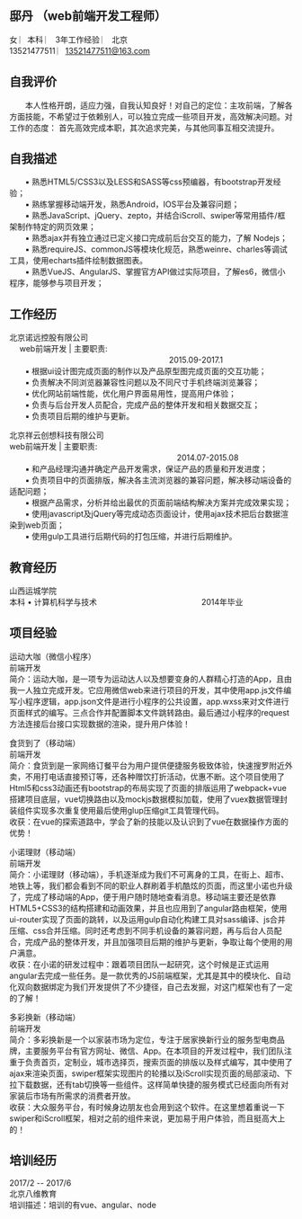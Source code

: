 

## 邸丹  （web前端开发工程师）   
女  ︳本科 ︳ 3年工作经验  ︳ 北京   
13521477511 ︳13521477511@163.com  

## 自我评价
　　本人性格开朗，适应力强，自我认知良好！对自己的定位：主攻前端，了解各方面技能，不希望过于依赖别人，可以独立完成一些项目开发，高效解决问题。对工作的态度： 首先高效完成本职，其次追求完美，与其他同事互相交流提升。

## 自我描述  
　　▪ 熟悉HTML5/CSS3以及LESS和SASS等css预编器，有bootstrap开发经验； <br/>
　　▪ 熟练掌握移动端开发，熟悉Android，IOS平台及兼容问题；<br/>
　　▪ 熟悉JavaScript、jQuery、zepto，并结合iScroll、swiper等常用插件/框架制作特定的网页效果； <br/>
　　▪ 熟悉ajax并有独立通过已定义接口完成前后台交互的能力，了解 Nodejs；  <br/>
　　▪ 熟悉requireJS、commonJS等模块化规范，熟悉weinre、charles等调试工具，使用echarts插件绘制数据图表。<br/>
　　▪ 熟悉VueJS、AngularJS、掌握官方API做过实际项目，了解es6，微信小程序，能够参与项目开发； <br/>

	     
## 工作经历   
北京诺远控股有限公司<br/>　
web前端开发 | 主要职责:  　　　　　　　　　　　　　　　　　　　　  2015.09-2017.1<br/>
　　▪ 根据ui设计图完成页面的制作以及产品原型图完成页面的交互功能； <br/>
　　▪ 负责解决不同浏览器兼容性问题以及不同尺寸手机终端浏览兼容； <br/>
　　▪ 优化网站前端性能，优化用户界面易用性，提高用户体验； <br/>
　　▪ 负责与后台开发人员配合，完成产品的整体开发和相关数据交互； <br/>
　　▪ 负责项目后期的维护与更新。 

北京祥云创想科技有限公司<br/>
web前端开发 | 主要职责:  　　　　　　　　　　　　　　　　　　　　　 2014.07-2015.08  <br/>
　　▪ 和产品经理沟通并确定产品开发需求，保证产品的质量和开发进度； <br/>
　　▪ 负责项目中的页面排版，解决各主流浏览器的兼容问题，解决移动端设备的适配问题； <br/>
　　▪ 根据产品需求，分析并给出最优的页面前端结构解决方案并完成效果实现； <br/>
　　▪ 使用javascript及jQuery等完成动态页面设计，使用ajax技术把后台数据渲染到web页面； <br/>
　　▪ 使用gulp工具进行后期代码的打包压缩，并进行后期维护。 <br/>
 
## 教育经历  
 
山西运城学院 	<br/>
	本科 • 计算机科学与技术 　　　　　　　　　　　　　2014年毕业  
 
##  项目经验  
运动大咖（微信小程序）<br/>
前端开发  <br/>
简介：运动大咖，是一项专为运动达人以及想要变身的人群精心打造的App，且由我一人独立完成开发。它应用微信web来进行项目的开发，其中使用app.js文件编写小程序逻辑，app.json文件是进行小程序的公共设置，app.wxss来对文件进行页面样式的编写。三点合作并配置脚本文件跳转路由。最后通过小程序的request方法连接后台接口实现数据的渲染，提升用户体验！

食货到了（移动端）<br/>
前端开发<br/>
简介：食货到是一家网络订餐平台为用户提供便捷服务极致体验，快速搜罗附近外卖，不用打电话直接预订等，还各种赠饮打折活动，优惠不断。这个项目使用了Html5和css3动画还有bootstrap的布局实现了页面的排版运用了webpack+vue搭建项目底层，vue切换路由以及mockjs数据模拟加载，使用了vuex数据管理封装组件实现多次重复使用最后使用glup压缩git工具管理代码。<br/>
收获：在vue的探索道路中，学会了新的技能以及认识到了vue在数据操作方面的优势！

小诺理财（移动端）<br/>
前端开发<br/>
简介：小诺理财（移动端），手机逐渐成为我们不可离身的工具，在街上、超市、地铁上等，我们都会看到不同的职业人群刷着手机酷炫的页面，而这里小诺也升级了，完成了移动端的App，便于用户随时随地查看消息。移动端主要还是依靠HTML5+CSS3的结构搭建和动画效果，并且也应用到了angular路由框架，使用ui-router实现了页面的跳转，以及运用gulp自动化构建工具对sass编译、js合并压缩、css合并压缩。同时还考虑到不同手机设备的兼容问题，再与后台人员配合，完成产品的整体开发，并且加强项目后期的维护与更新，争取让每个使用的用户满意。<br/> 
收获：在小诺的研发过程中：跟着项目团队一起研究，这个时候是正式运用angular去完成一些任务。是一款优秀的JS前端框架，尤其是其中的模块化、自动化双向数据绑定为我们开发提供了不少捷径，自己去发掘，对这门框架也有了一定的了解！

多彩换新（移动端） <br/>
前端开发<br/>
简介：多彩换新是一个以家装市场为定位，专注于居家换新行业的服务型电商品牌，主要服务平台有官方网址、微信、App。在本项目的开发过程中，我们团队注重于负责首页，定制业，城市选择页，搜索页面的排版以及样式编写，其中使用了ajax来渲染页面，swiper框架实现图片的轮播以及iScroll实现页面的局部滚动、下拉下载数据，还有tab切换等一些组件。这样简单快捷的服务模式已经面向所有对家装后市场有所需求的消费者开放。<br/>
收获：大众服务平台，有时候身边朋友也会用到这个软件。在这里想着重说一下swiper和iScroll框架，相对之前的组件来说，更加易于用户体验，而且挺高大上的！

##  培训经历
2017/2 -- 2017/6<br/>
北京八维教育<br/>
培训描述：培训的有vue、angular、node<br/>

